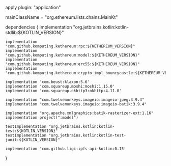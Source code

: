 apply plugin: "application"

mainClassName = "org.ethereum.lists.chains.MainKt"

dependencies {
    implementation "org.jetbrains.kotlin:kotlin-stdlib:${KOTLIN_VERSION}"

    implementation "com.github.komputing.kethereum:rpc:${KETHEREUM_VERSION}"
    implementation "com.github.komputing.kethereum:model:${KETHEREUM_VERSION}"
    implementation "com.github.komputing.kethereum:erc55:${KETHEREUM_VERSION}"
    implementation "com.github.komputing.kethereum:crypto_impl_bouncycastle:${KETHEREUM_VERSION}"

    implementation 'com.beust:klaxon:5.6'
    implementation 'com.squareup.moshi:moshi:1.15.0'
    implementation 'com.squareup.okhttp3:okhttp:4.11.0'

    implementation "com.twelvemonkeys.imageio:imageio-jpeg:3.9.4"
    implementation "com.twelvemonkeys.imageio:imageio-batik:3.9.4"

    implementation "org.apache.xmlgraphics:batik-rasterizer-ext:1.16"
    implementation project(":model")

    testImplementation "org.jetbrains.kotlin:kotlin-test:${KOTLIN_VERSION}"
    testImplementation "org.jetbrains.kotlin:kotlin-test-junit:${KOTLIN_VERSION}"

    implementation 'com.github.ligi:ipfs-api-kotlin:0.15'
}
